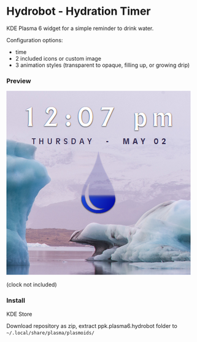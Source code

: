 # Hydrobot - Hydration Timer

KDE Plasma 6 widget for a simple reminder to drink water.

Configuration options:
* time
* 2 included icons or custom image
* 3 animation styles (transparent to opaque, filling up, or growing drip)

### Preview

![sample image](/img/sample.png)

(clock not included)

### Install

KDE Store

Download repository as zip, extract ppk.plasma6.hydrobot folder to `~/.local/share/plasma/plasmoids/`
